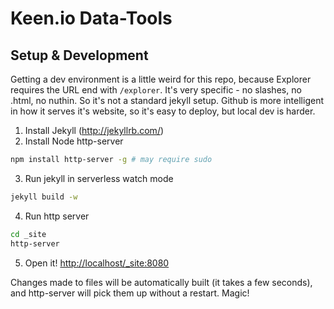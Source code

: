 # Keen.io Data-Tools

## Setup & Development

Getting a dev environment is a little weird for this repo, because Explorer requires the URL end with `/explorer`. It's very specific - no slashes, no .html, no nuthin. So it's not a standard jekyll setup. Github is more intelligent in how it serves it's website, so it's easy to deploy, but local dev is harder.

1. Install Jekyll (http://jekyllrb.com/)
2. Install Node http-server
``` bash
npm install http-server -g # may require sudo
```

3. Run jekyll in serverless watch mode
``` bash
jekyll build -w
```

4. Run http server

``` bash
cd _site
http-server
```

5. Open it! [http://localhost/_site:8080](http://localhost/_site:8080)


Changes made to files will be automatically built (it takes a few seconds), and http-server will pick them up without a restart. Magic!
